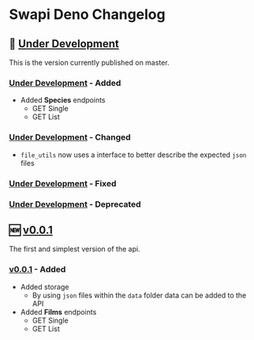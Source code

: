 # Swapi Deno Changelog

## 🔧 [Under Development]

This is the version currently published on master.

### [Under Development] - Added

+ Added **Species** endpoints
  + GET Single
  + GET List

### [Under Development] - Changed

+ `file_utils` now uses a interface to better describe the expected `json` files

### [Under Development] - Fixed

### [Under Development] - Deprecated

## 🆕 [v0.0.1]

The first and simplest version of the api.

### [v0.0.1] - Added

+ Added storage
  + By using `json` files within the `data` folder data can be added to the API
+ Added **Films** endpoints
  + GET Single
  + GET List

<!-- Links to Tags -->
[Under Development]:https://github.com/rodolphocastro/deno-swapi/tree/master
[v0.0.1]:https://github.com/rodolphocastro/deno-swapi/tree/v0.0.1
